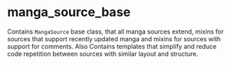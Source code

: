 # manga_source_base
Contains `MangaSource` base class, that all manga sources extend,
mixins for sources that support recently updated manga and mixins for sources with support for comments.
Also Contains templates that simplify and reduce code repetition between sources with similar layout and structure.